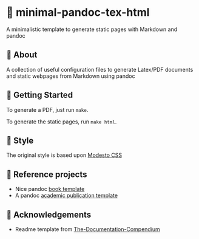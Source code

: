 # :memo: minimal-pandoc-tex-html

A minimalistic template to generate static pages with Markdown and pandoc

## :monocle_face: About

A collection of useful configuration files to generate Latex/PDF documents and static webpages from Markdown using pandoc

## :checkered_flag: Getting Started

To generate a PDF, just run ```make```.

To generate the static pages, run ```make html```.

## :art: Style

The original style is based upon [Modesto CSS](https://github.com/nalmeida/modesto)

## :balloon: Reference projects

- Nice pandoc [book template](https://github.com/wikiti/pandoc-book-template)
- A pandoc [academic publication template](https://github.com/claymcleod/pandoc-academic-publication)

## :tada: Acknowledgements

- Readme template from [The-Documentation-Compendium](https://github.com/kylelobo/The-Documentation-Compendium)
